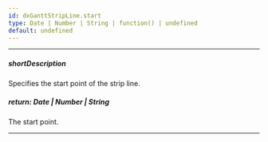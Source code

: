 ```yaml
---
id: dxGanttStripLine.start
type: Date | Number | String | function() | undefined
default: undefined
---
```

---
##### shortDescription
Specifies the start point of the strip line.

##### return: Date | Number | String
The start point.

---
